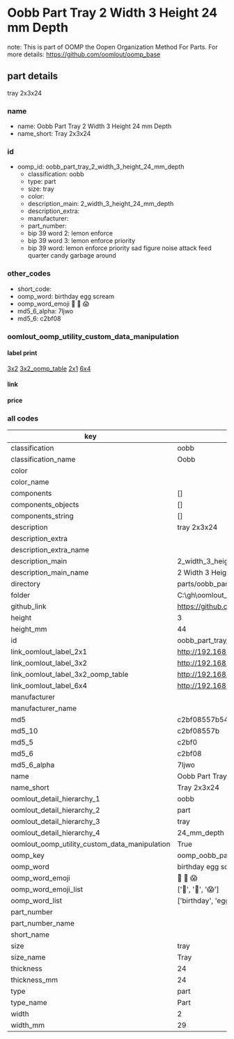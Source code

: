 # Oobb Part Tray 2 Width 3 Height 24 mm Depth  

note: This is part of OOMP the Oopen Organization Method For Parts. For more details: https://github.com/oomlout/oomp_base

##  part details
  



tray 2x3x24



### name
* name: Oobb Part Tray 2 Width 3 Height 24 mm Depth
* name_short: Tray 2x3x24 
### id
* oomp_id: oobb_part_tray_2_width_3_height_24_mm_depth
  * classification: oobb
  * type: part
  * size: tray
  * color: 
  * description_main: 2_width_3_height_24_mm_depth
  * description_extra: 
  * manufacturer: 
  * part_number: 
  * bip 39 word 2: lemon enforce
  * bip 39 word 3: lemon enforce priority
  * bip 39 word: lemon enforce priority sad figure noise attack feed quarter candy garbage around

### other_codes
* short_code: 
* oomp_word: birthday egg scream
* oomp_word_emoji :birthday: :egg: :scream:
* md5_6_alpha: 7ljwo
* md5_6: c2bf08






### oomlout_oomp_utility_custom_data_manipulation
#### label print
[3x2](http://192.168.1.245:1112/?label=oomp%207ljwo)
[3x2_oomp_table](http://192.168.1.108:1112/?label=oomp%207ljwo)
[2x1](http://192.168.1.242:1112/?label=oomp%207ljwo)
[6x4](http://192.168.1.55:1112/?label=oomp%207ljwo)    

#### link

                              

#### price







### all codes 
| key | value |  
| --- | --- |  
| classification | oobb |  
| classification_name | Oobb |  
| color |  |  
| color_name |  |  
| components | [] |  
| components_objects | [] |  
| components_string | [] |  
| description | tray 2x3x24 |  
| description_extra |  |  
| description_extra_name |  |  
| description_main | 2_width_3_height_24_mm_depth |  
| description_main_name | 2 Width 3 Height 24 mm Depth |  
| directory | parts/oobb_part_tray_2_width_3_height_24_mm_depth |  
| folder | C:\gh\oomlout_oobb_version_4_generated_parts\things\oobb_part_tray_2_width_3_height_24_mm_depth |  
| github_link | https://github.com/oomlout/oomlout_oomp_part_src/tree/main/parts/oobb_part_tray_2_width_3_height_24_mm_depth |  
| height | 3 |  
| height_mm | 44 |  
| id | oobb_part_tray_2_width_3_height_24_mm_depth |  
| link_oomlout_label_2x1 | http://192.168.1.242:1112/?label=oomp%207ljwo |  
| link_oomlout_label_3x2 | http://192.168.1.245:1112/?label=oomp%207ljwo |  
| link_oomlout_label_3x2_oomp_table | http://192.168.1.108:1112/?label=oomp%207ljwo |  
| link_oomlout_label_6x4 | http://192.168.1.55:1112/?label=oomp%207ljwo |  
| manufacturer |  |  
| manufacturer_name |  |  
| md5 | c2bf08557b54a1ce572b0bdb55d28bfe |  
| md5_10 | c2bf08557b |  
| md5_5 | c2bf0 |  
| md5_6 | c2bf08 |  
| md5_6_alpha | 7ljwo |  
| name | Oobb Part Tray 2 Width 3 Height 24 mm Depth |  
| name_short | Tray 2x3x24  |  
| oomlout_detail_hierarchy_1 | oobb |  
| oomlout_detail_hierarchy_2 | part |  
| oomlout_detail_hierarchy_3 | tray |  
| oomlout_detail_hierarchy_4 | 24_mm_depth |  
| oomlout_oomp_utility_custom_data_manipulation | True |  
| oomp_key | oomp_oobb_part_tray_2_width_3_height_24_mm_depth |  
| oomp_word | birthday egg scream |  
| oomp_word_emoji | :birthday: :egg: :scream: |  
| oomp_word_emoji_list | [':birthday:', ':egg:', ':scream:'] |  
| oomp_word_list | ['birthday', 'egg', 'scream'] |  
| part_number |  |  
| part_number_name |  |  
| short_name |  |  
| size | tray |  
| size_name | Tray |  
| thickness | 24 |  
| thickness_mm | 24 |  
| type | part |  
| type_name | Part |  
| width | 2 |  
| width_mm | 29 |  
